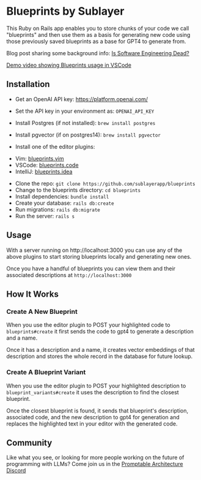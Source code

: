 # Blueprints by Sublayer

This Ruby on Rails app enables you to store chunks of your code we call
"blueprints" and then use them as a basis for generating new code using those
previously saved blueprints as a base for GPT4 to generate from.

Blog post sharing some background info: [Is Software Engineering Dead?](https://www.sublayer.com/blog/posts/is-software-engineering-dead)

[Demo video showing Blueprints usage in VSCode](https://www.loom.com/share/727e449a764e4362b28a74460db84655)

## Installation

* Get an OpenAI API key: https://platform.openai.com/
* Set the API key in your environment as: `OPENAI_API_KEY`

* Install Postgres (if not installed): `brew install postgres`
* Install pgvector (if on postgres14): `brew install pgvector`

* Install one of the editor plugins:
- Vim: [blueprints.vim](https://github.com/sublayerapp/blueprints.vim)
- VSCode: [blueprints.code](https://github.com/sublayerapp/blueprints.code)
- IntelliJ: [blueprints.idea](https://github.com/sublayerapp/blueprints.idea)

* Clone the repo: `git clone https://github.com/sublayerapp/blueprints`
* Change to the blueprints directory: `cd blueprints`
* Install dependencies: `bundle install`
* Create your database: `rails db:create`
* Run migrations: `rails db:migrate`
* Run the server: `rails s`

## Usage

With a server running on http://localhost:3000 you can use any of the above
plugins to start storing blueprints locally and generating new ones.

Once you have a handful of blueprints you can view them and their associated
descriptions at `http://localhost:3000`


## How It Works

### Create A New Blueprint

When you use the editor plugin to POST your highlighted code to `blueprints#create` it first sends the code
to gpt4 to generate a description and a name.

Once it has a description and a name, it creates vector embeddings of that
description and stores the whole record in the database for future lookup.


### Create A Blueprint Variant

When you use the editor plugin to POST your highlighted description to
`blueprint_variants#create` it uses the description to find the closest
blueprint.

Once the closest blueprint is found, it sends that blueprint's description,
associated code, and the new description to gpt4 for generation and replaces the
highlighted text in your editor with the generated code.

## Community

Like what you see, or looking for more people working on the future of
programming with LLMs? Come join us in the [Promptable Architecture
Discord](https://discord.gg/sjTJszPwXt)
